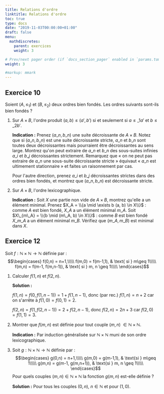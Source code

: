 ```yaml
---
title: Relations d'ordre
linktitle: Relations d'ordre
toc: true
type: docs
date: "2019-11-03T00:00:00+01:00"
draft: false
menu:
  mathdiscretes:
    parent: exercices
    weight: 3

# Prev/next pager order (if `docs_section_pager` enabled in `params.toml`)
weight: 3

#markup: mmark
---
```


## Exercice 10

Soient $(A, \leq_1)$ et $(B, \leq_2)$ deux ordres bien fondés. Les
ordres suivants sont-ils bien fondés ?

1.  Sur $A \times B$, l'ordre produit $(a, b) \leq (a', b')$ si et
seulement si  $a \leq\_1 a'$ et $b \leq\_2 b'$.

    **Indication :** Prenez $(a\_n, b\_n)$ une suite décroissante de $A \times B$. Notez que si $(a\_n,b\_n)$ est une suite décroissante stricte, $a\_n$ et $b\_n$ sont toutes deux décroissantes mais pourraient être décroissantes au sens large. Montrez qu'on peut extraire de $a\_n$ et $b\_n$ des sous-suites infinies $a\_i$ et $b\_j$ décroissantes strictement. Remarquez que « on ne peut pas extraire de $a\_n$ une sous-suite décroissante stricte » équivaut « $a\_n$ est ultimement stationnaire » et faites un raisonnement par cas.
    
    Pour l'autre direction, prenez $a\_i$ et $b\_j$ décroissantes strictes dans des ordres bien fondés, et montrez que $(a\_n,b\_n)$ est décroissante stricte.

2.  Sur $A \times B$, l'ordre lexicographique.

     **Indication :** Soit $X$ une partie non vide de $A \times B$, montrez qu'elle a un élément minimal. Prenez $X_A = \\{a \mid \exists b (a, b) \in  X\\}$ : comme $A$ est bien fondé, $X\_A$ a un élément minimal $m\_A$. Soit $X\_{m\_A} = \\{b \mid (m\_A, b) \in X\\}$ : comme $B$ est bien fondé $X\_{m\_A}$ a un élément minimal $m\_B$. Vérifiez que $(m\_A, m\_B)$ est minimal dans $X$.

## Exercice 12

Soit $f: \mathbb{N}\times \mathbb{N}\to \mathbb{N}$ définie par :
$$\begin{cases}
f(0,n) = n+1,\\\\\
f(m,0) = f(m-1,1), & \text{ si } m\geq 1\\\\\
f(m,n) = f(m-1, f(m,n-1)), & \text{ si } m, n \geq 1\\\\\
\end{cases}$$

1.  Calculer $f(1,n)$ et $f(2,n)$.

    **Solution :**

    $f(1,n) = f(0,f(1,n-1))=1+f(1,n-1),$ donc (par rec.) $f(1,n) = n+2$ car on s'arrête à $f(1,0)=f(0,1)=2.$

    $f(2,n) = f(1,f(2,n-1))=2+f(2,n-1),$ donc $f(2,n)=2n+3$ car $f(2,0)=f(1,1)=3.$

2.  Montrer que $f(m,n)$ est définie pour tout couple $(m,n)$ $\in \mathbb{N}\times \mathbb{N}.$

    **Indication :** Par induction généralisée sur $\mathbb{N}\times \mathbb{N}$ muni de son ordre lexicographique.

3.  Soit $g: \mathbb{N} \times \mathbb{N} \longrightarrow \mathbb{N}$ définie par : $$\begin{cases}
g(0,n) = n+1,\\\\\
g(m,0) = g(m-1,1), & \text{si } m\geq 1\\\\\
g(m,n) = g(m-1, g(m,n+1)), & \text{si } m, n \geq 1\\\\\
\end{cases}$$
    Pour quels couples $(m, n) \in \mathbb{N} \times \mathbb{N}$ la fonction $g(m, n)$ est-elle définie ?

    **Solution :** Pour tous les couples $(0,n)$, $n \in \mathbb{N}$ et pour $(1,0)$.
